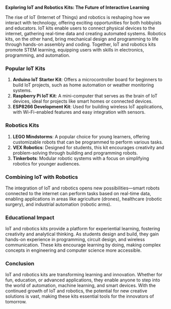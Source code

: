 **Exploring IoT and Robotics Kits: The Future of Interactive Learning**

The rise of IoT (Internet of Things) and robotics is reshaping how we interact with technology, offering exciting opportunities for both hobbyists and educators. IoT kits enable users to connect physical devices to the internet, gathering real-time data and creating automated systems. Robotics kits, on the other hand, bring mechanical design and programming to life through hands-on assembly and coding. Together, IoT and robotics kits promote STEM learning, equipping users with skills in electronics, programming, and automation.

### Popular IoT Kits
1. **Arduino IoT Starter Kit**: Offers a microcontroller board for beginners to build IoT projects, such as home automation or weather monitoring systems.
2. **Raspberry Pi IoT Kit**: A mini-computer that serves as the brain of IoT devices, ideal for projects like smart homes or connected devices.
3. **ESP8266 Development Kit**: Used for building wireless IoT applications, with Wi-Fi-enabled features and easy integration with sensors.

### Robotics Kits
1. **LEGO Mindstorms**: A popular choice for young learners, offering customizable robots that can be programmed to perform various tasks.
2. **VEX Robotics**: Designed for students, this kit encourages creativity and problem-solving through building and programming robots.
3. **Tinkerbots**: Modular robotic systems with a focus on simplifying robotics for younger audiences.

### Combining IoT with Robotics
The integration of IoT and robotics opens new possibilities—smart robots connected to the internet can perform tasks based on real-time data, enabling applications in areas like agriculture (drones), healthcare (robotic surgery), and industrial automation (robotic arms).

### Educational Impact
IoT and robotics kits provide a platform for experiential learning, fostering creativity and analytical thinking. As students design and build, they gain hands-on experience in programming, circuit design, and wireless communication. These kits encourage learning by doing, making complex concepts in engineering and computer science more accessible.

### Conclusion
IoT and robotics kits are transforming learning and innovation. Whether for fun, education, or advanced applications, they enable anyone to step into the world of automation, machine learning, and smart devices. With the continued growth of IoT and robotics, the potential for new creative solutions is vast, making these kits essential tools for the innovators of tomorrow.
